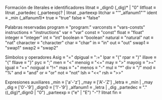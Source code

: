 Formación de literales e identificadores
litnat ≡ _dign0 (_dig)* | "0" 
litfloat ≡ litnat _partedec (_parteexp)? | litnat _parteexp 
litchar ≡ "'"_alfanum1"'" 
ident ≡ _min (_alfanum1)*
true ≡ "true" 
false ≡ "false"

Palabras reservadas
program ≡ "program:" 
varconsts ≡ "vars-consts" 
instructions ≡ "instructions" 
var ≡ "var" 
const ≡ "const" 
float ≡ "float" 
integer ≡ "integer" 
int ≡ "int" 
boolean ≡ "boolean" 
natural ≡ "natural" 
nat ≡ "nat" 
character ≡ "character" 
char ≡ "char" 
in ≡ "in" 
out ≡ "out" 
swap1 ≡ "swap1" 
swap2 ≡ "swap2"

Símbolos y operadores
Asig ≡ "=" 
dpigual ≡ ":=" 
lpar ≡ "(" 
rpar ≡ ")" 
illave ≡ "{" 
fllave ≡ "}" 
pyc ≡ ";" 
men ≡ "<" 
menoig ≡ "<=" 
may ≡ ">" 
mayoig ≡ ">=" 
igual ≡ "=="
noigual ≡ "!=" 
mas ≡ "+" 
menos ≡ "-" 
mul ≡ "*" 
div ≡ "/" 
mod ≡ "%" 
and ≡ "and" 
or ≡ "or" 
not ≡ "not" 
lsh ≡ "<<" 
rsh ≡ ">>"

Expresiones auxiliares
_min ≡ ['a'-'z'] 
_may ≡ ['A'-'Z'] 
_letra ≡ _min | _may 
_dig ≡ ['0'-'9'] 
_dign0 ≡ ['1'-'9'] 
_alfanum1 ≡ _letra | _dig 
_partedec ≡ "." ((_dig)*_dign0 | "0") 
_parteexp ≡ ("e" | "E") "-"? litnat 
fin ≡ <end-of-file>